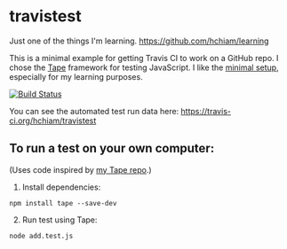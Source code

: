 # travistest

Just one of the things I'm learning. https://github.com/hchiam/learning

This is a minimal example for getting Travis CI to work on a GitHub repo. I chose the [Tape](https://en.wikipedia.org/wiki/Tape_(JavaScript_testing_framework)) framework for testing JavaScript. I like the [minimal setup](https://raygun.com/blog/javascript-unit-testing-frameworks/), especially for my learning purposes.

[![Build Status](https://travis-ci.org/hchiam/travistest.svg?branch=master)](https://travis-ci.org/hchiam/travistest)

You can see the automated test run data here: https://travis-ci.org/hchiam/travistest

## To run a test on your own computer:

(Uses code inspired by [my Tape repo](https://github.com/hchiam/learning-tape).)

1. Install dependencies:
```
npm install tape --save-dev
```
2. Run test using Tape:
```
node add.test.js
```

